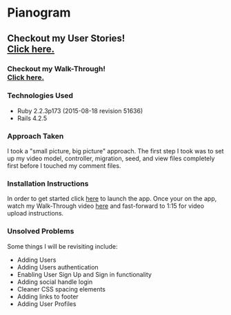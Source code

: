 # Pianogram

<h2>Checkout my User Stories!
<br>
<a href="planning/pseudo.md">Click here.</a></h2>

<h3>Checkout my Walk-Through!
<br>
<a href="https://youtu.be/Bt3NWxpw9t4">Click here.</a></h3>

<h3>Technologies Used</h3>
<p>
  <ul>
    <li>Ruby 2.2.3p173 (2015-08-18 revision 51636)</li>
    <li>Rails 4.2.5</li>
  </ul>
</p>

<h3>Approach Taken</h3>
<p>I took a "small picture, big picture" approach. The first step I took was to set up my video model, controller, migration, seed, and view files completely first before I touched my comment files.</p>

<h3>Installation Instructions</h3>
<p>In order to get started click <a href="https://pianogram.herokuapp.com/">here</a> to launch the app. Once your on the app, watch my Walk-Through video <a href="https://www.youtube.com/watch?v=Oliy6azYiKw&feature=youtu.be">here</a> and fast-forward to 1:15 for video upload instructions.</p>

<h3>Unsolved Problems</h3>
<p>Some things I will be revisiting include:
  <ul>
    <li>Adding Users</li>
    <li>Adding Users authentication</li>
    <li>Enabling User Sign Up and Sign in functionality</li>
    <li>Adding social handle login</li>
    <li>Cleaner CSS spacing elements</li>
    <li>Adding links to footer</li>
    <li>Adding User Profiles</li>
  </ul>
</p>
